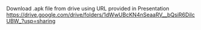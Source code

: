 
Download .apk file from drive using URL provided in Presentation https://drive.google.com/drive/folders/1dWwUBcKN4nSeaaRV__bQsiR6DiIcUBW_?usp=sharing

